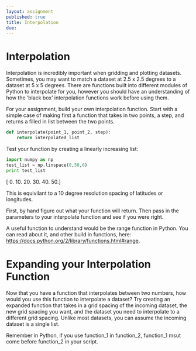 ```yaml
---
layout: assignment
published: true
title: Interpolation
due: 
---
```


# Interpolation

Interpolation is incredibly important when gridding and plotting datasets.  Sometimes, you may want to match a dataset at 2.5 x 2.5 degrees to a dataset at 5 x 5 degrees.  There are functions built into different modules of Python to interpolate for you, however you should have an understanding of how the ‘black box’ interpolation functions work before using them.  

For your assignment, build your own interpolation function.  Start with a simple case of making first a function that takes in two points, a step, and returns a filled in list between the two points.

~~~ python
def interpolate(point_1, point_2, step):
	return interpolated_list
~~~

Test your function by creating a linearly increasing list:
~~~ python
import numpy as np
test_list = np.linspace(0,50,6)
print test_list
~~~
[  0.  10.  20.  30.  40.  50.]

This is equivilant to a 10 degree resolution spacing of latitudes or longitudes.

First, by hand figure out what your function will return.  Then pass in the parameters to your interpolate function and see if you were right.  

A useful function to understand would be the range function in Python.  You can read about it, and other build in functions, here: https://docs.python.org/2/library/functions.html#range.

# Expanding your Interpolation Function

Now that you have a function that interpolates between two numbers, how would you use this function to interpolate a dataset?  Try creating an expanded function that takes in a grid spacing of the incoming dataset, the new grid spacing you want, and the dataset you need to interpolate to a different grid spacing.  Unlike most datasets, you can assume the incoming dataset is a single list.  

Remember in Python, if you use function_1 in function_2, function_1 msut come before function_2 in your script.


